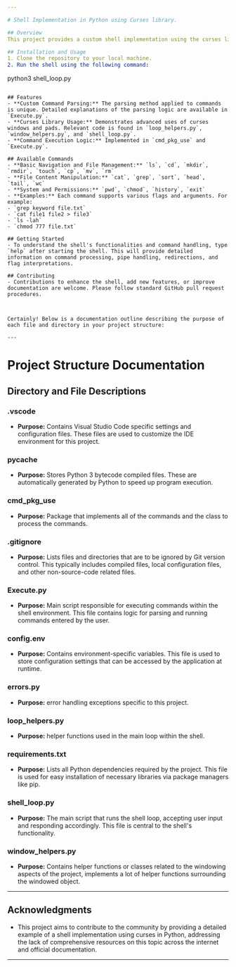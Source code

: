 ```yaml
---

# Shell Implementation in Python using Curses library. 

## Overview
This project provides a custom shell implementation using the curses library in Python. It is designed to run on Linux systems and has been tested on Ubuntu. This shell offers a range of commands and showcases the capabilities of curses windows and pads, going beyond basic single-windowed examples found in GeeksforGeeks tutorials on this stuff. The docs on this module don't offer many examples on usage, and everytime I looked up anything for the curses module in python I was met with pure disappointment for the project already made. The shell is pretty cool and can be taken to new heights pretty quickly because it is super easy to add new commands, simply go to the cmd_pkg directory.

## Installation and Usage
1. Clone the repository to your local machine.
2. Run the shell using the following command:
   ```
   python3 shell_loop.py
   ```

## Features
- **Custom Command Parsing:** The parsing method applied to commands is unique. Detailed explanations of the parsing logic are available in `Execute.py`.
- **Curses Library Usage:** Demonstrates advanced uses of curses windows and pads. Relevant code is found in `loop_helpers.py`, `window_helpers.py`, and `shell_loop.py`.
- **Command Execution Logic:** Implemented in `cmd_pkg_use` and `Execute.py`.

## Available Commands
- **Basic Navigation and File Management:** `ls`, `cd`, `mkdir`, `rmdir`, `touch`, `cp`, `mv`, `rm`
- **File Content Manipulation:** `cat`, `grep`, `sort`, `head`, `tail`, `wc`
- **System and Permissions:** `pwd`, `chmod`, `history`, `exit`
- **Examples:** Each command supports various flags and arguments. For example:
  - `grep keyword file.txt`
  - `cat file1 file2 > file3`
  - `ls -lah`
  - `chmod 777 file.txt`

## Getting Started
- To understand the shell's functionalities and command handling, type `help` after starting the shell. This will provide detailed information on command processing, pipe handling, redirections, and flag interpretations.

## Contributing
- Contributions to enhance the shell, add new features, or improve documentation are welcome. Please follow standard GitHub pull request procedures.



Certainly! Below is a documentation outline describing the purpose of each file and directory in your project structure:

---
```


# Project Structure Documentation

## Directory and File Descriptions

### .vscode
- **Purpose:** Contains Visual Studio Code specific settings and configuration files. These files are used to customize the IDE environment for this project.

### __pycache__
- **Purpose:** Stores Python 3 bytecode compiled files. These are automatically generated by Python to speed up program execution.

### cmd_pkg_use
- **Purpose:** Package that implements all of the commands and the class to process the commands.

### .gitignore
- **Purpose:** Lists files and directories that are to be ignored by Git version control. This typically includes compiled files, local configuration files, and other non-source-code related files.

### Execute.py
- **Purpose:** Main script responsible for executing commands within the shell environment. This file contains logic for parsing and running commands entered by the user.

### config.env
- **Purpose:** Contains environment-specific variables. This file is used to store configuration settings that can be accessed by the application at runtime.

### errors.py
- **Purpose:**  error handling exceptions specific to this project.

### loop_helpers.py
- **Purpose:** helper functions used in the main loop within the shell.

### requirements.txt
- **Purpose:** Lists all Python dependencies required by the project. This file is used for easy installation of necessary libraries via package managers like pip.

### shell_loop.py
- **Purpose:** The main script that runs the shell loop, accepting user input and responding accordingly. This file is central to the shell's functionality.

### window_helpers.py
- **Purpose:** Contains helper functions or classes related to the windowing aspects of the project, implements a lot of helper functions surrounding the windowed object. 

---

## Acknowledgments
- This project aims to contribute to the community by providing a detailed example of a shell implementation using curses in Python, addressing the lack of comprehensive resources on this topic across the internet and official documentation.

---

